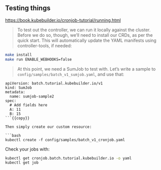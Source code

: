 ## Testing things

https://book.kubebuilder.io/cronjob-tutorial/running.html

> To test out the controller, we can run it locally against the cluster. Before we do so, though, we’ll need to install our CRDs, as per the quick start. This will automatically update the YAML manifests using controller-tools, if needed:

```bash
make install
make run ENABLE_WEBHOOKS=false
```

>At this point, we need a SumJob to test with. Let’s write a sample to `config/samples/batch_v1_sumjob.yaml`, and use that:

```
apiVersion: batch.tutorial.kubebuilder.io/v1
kind: SumJob
metadata:
  name: sumjob-sample2
spec:
  # Add fields here
  A: 11
  B: 15
```{{copy}}

Then simply create our custom resource:

```bash
kubectl create -f config/samples/batch_v1_cronjob.yaml
```

Check your jobs with:

```bash
kubectl get cronjob.batch.tutorial.kubebuilder.io -o yaml
kubectl get job
```

